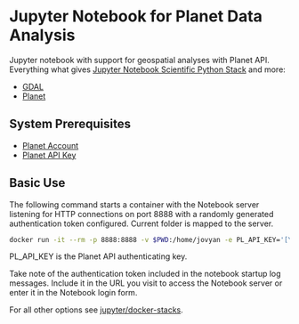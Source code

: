 # Jupyter Notebook for Planet Data Analysis

Jupyter notebook with support for geospatial analyses with Planet API. Everything what gives [Jupyter Notebook Scientific Python Stack](https://github.com/jupyter/docker-stacks/tree/master/scipy-notebook) and more:

* [GDAL](http://www.gdal.org/)
* [Planet](https://github.com/planetlabs/planet-client-python)

## System Prerequisites
* [Planet Account](https://www.planet.com/explorer/?signup=1)
* [Planet API Key](https://www.planet.com/account/#/)

## Basic Use

The following command starts a container with the Notebook server listening for HTTP connections on port 8888 with a randomly generated authentication token configured. Current folder is mapped to the server.

```bash
docker run -it --rm -p 8888:8888 -v $PWD:/home/jovyan -e PL_API_KEY='[YOUR-API-KEY]' krostir/jupyter-geo-planet
```

PL_API_KEY is the Planet API authenticating key.

Take note of the authentication token included in the notebook startup log messages. Include it in the URL you visit to access the Notebook server or enter it in the Notebook login form.

For all other options see [jupyter/docker-stacks](https://github.com/jupyter/docker-stacks).